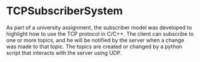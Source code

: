 # TCPSubscriberSystem
As part of a university assignment, the subscriber model was developed to highlight how to use the TCP protocol in C/C++. The client can subscribe to one or more topics, and he will be notified by the server when a change was made to that topic. The topics are created or changed by a python script that interacts with the server using UDP.
